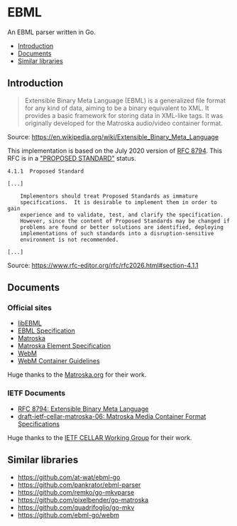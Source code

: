# EBML

An EBML parser written in Go.

- [Introduction](#introduction)
- [Documents](#documents)
- [Similar libraries](#similar-libraries)

## Introduction

> Extensible Binary Meta Language (EBML) is a generalized file format for any kind of data, aiming to be a binary equivalent to XML. It provides a basic framework for storing data in XML-like tags. It was originally developed for the Matroska audio/video container format.

Source: https://en.wikipedia.org/wiki/Extensible_Binary_Meta_Language

This implementation is based on the July 2020 version of [RFC 8794][rfc8794]. This RFC is in a ["PROPOSED STANDARD"](https://www.rfc-editor.org/rfc/rfc2026.html#section-4.1.1) status.

```
4.1.1  Proposed Standard

[...]
 
    Implementors should treat Proposed Standards as immature  
    specifications.  It is desirable to implement them in order to gain  
    experience and to validate, test, and clarify the specification.  
    However, since the content of Proposed Standards may be changed if  
    problems are found or better solutions are identified, deploying  
    implementations of such standards into a disruption-sensitive  
    environment is not recommended.
 
[...]
```

Source: https://www.rfc-editor.org/rfc/rfc2026.html#section-4.1.1

## Documents

### Official sites

- [libEBML](http://matroska-org.github.io/libebml/)
- [EBML Specification](https://matroska-org.github.io/libebml/specs.html)
- [Matroska](https://www.matroska.org/index.html)
- [Matroska Element Specification](https://matroska.org/technical/elements.html)
- [WebM](https://www.webmproject.org/)
- [WebM Container Guidelines](https://www.webmproject.org/docs/container/)

Huge thanks to the [Matroska.org](https://www.matroska.org/) for their work.

### IETF Documents

- [RFC 8794: Extensible Binary Meta Language][rfc8794]
- [draft-ietf-cellar-matroska-06: Matroska Media Container Format Specifications](https://www.ietf.org/archive/id/draft-ietf-cellar-matroska-06.html)

Huge thanks to the [IETF CELLAR Working Group](https://datatracker.ietf.org/wg/cellar/charter/) for their work.

## Similar libraries

- https://github.com/at-wat/ebml-go
- https://github.com/pankrator/ebml-parser
- https://github.com/remko/go-mkvparse
- https://github.com/pixelbender/go-matroska
- https://github.com/quadrifoglio/go-mkv
- https://github.com/ebml-go/webm

[rfc8794]: https://tools.ietf.org/html/rfc8794
